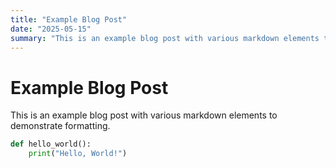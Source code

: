 ```yaml
---
title: "Example Blog Post"
date: "2025-05-15"
summary: "This is an example blog post with various markdown elements to demonstrate formatting."
---
```

# Example Blog Post
This is an example blog post with various markdown elements to demonstrate formatting.


```py
def hello_world():
    print("Hello, World!")
```

